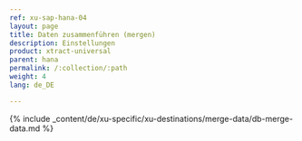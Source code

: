 ```yaml
---
ref: xu-sap-hana-04
layout: page
title: Daten zusammenführen (mergen)
description: Einstellungen
product: xtract-universal
parent: hana
permalink: /:collection/:path
weight: 4
lang: de_DE

---
```


{% include _content/de/xu-specific/xu-destinations/merge-data/db-merge-data.md  %}